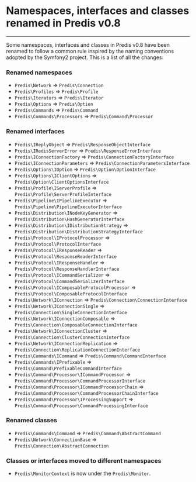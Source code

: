 # Namespaces, interfaces and classes renamed in Predis v0.8 #
____________________________________________

Some namespaces, interfaces and classes in Predis v0.8 have been renamed to follow a common rule inspired
by the naming conventions adopted by the Symfony2 project. This is a list of all the changes:

### Renamed namespaces ###

  - `Predis\Network` => `Predis\Connection`
  - `Predis\Profiles` => `Predis\Profile`
  - `Predis\Iterators` => `Predis\Iterator`
  - `Predis\Options` => `Predis\Option`
  - `Predis\Commands` => `Predis\Command`
  - `Predis\Commands\Processors` => `Predis\Command\Processor`

### Renamed interfaces ###

  - `Predis\IReplyObject` => `Predis\ResponseObjectInterface`
  - `Predis\IRedisServerError` => `Predis\ResponseErrorInterface`
  - `Predis\IConnectionFactory` => `Predis\ConnectionFactoryInterface`
  - `Predis\IConnectionParameters` => `Predis\ConnectionParametersInterface`
  - `Predis\Options\IOption` => `Predis\Option\OptionInterface`
  - `Predis\Options\IClientOptions` => `Predis\Option\ClientOptionsInterface`
  - `Predis\Profile\IServerProfile` => `Predis\Profile\ServerProfileInterface`
  - `Predis\Pipeline\IPipelineExecutor` => `Predis\Pipeline\PipelineExecutorInterface`
  - `Predis\Distribution\INodeKeyGenerator` => `Predis\Distribution\HashGeneratorInterface`
  - `Predis\Distribution\IDistributionStrategy` => `Predis\Distribution\DistributionStrategyInterface`
  - `Predis\Protocol\IProtocolProcessor` => `Predis\Protocol\ProtocolInterface`
  - `Predis\Protocol\IResponseReader` => `Predis\Protocol\ResponseReaderInterface`
  - `Predis\Protocol\IResponseHandler` => `Predis\Protocol\ResponseHandlerInterface`
  - `Predis\Protocol\ICommandSerializer` => `Predis\Protocol\CommandSerializerInterface`
  - `Predis\Protocol\IComposableProtocolProcessor` => `Predis\Protocol\ComposableProtocolInterface`
  - `Predis\Network\IConnection` => `Predis\Connection\ConnectionInterface`
  - `Predis\Network\IConnectionSingle` => `Predis\Connection\SingleConnectionInterface`
  - `Predis\Network\IConnectionComposable` => `Predis\Connection\ComposableConnectionInterface`
  - `Predis\Network\IConnectionCluster` => `Predis\Connection\ClusterConnectionInterface`
  - `Predis\Network\IConnectionReplication` => `Predis\Connection\ReplicationConnectionInterface`
  - `Predis\Commands\ICommand` => `Predis\Command\CommandInterface`
  - `Predis\Commands\IPrefixable` => `Predis\Command\PrefixableCommandInterface`
  - `Predis\Command\Processor\ICommandProcessor` => `Predis\Command\Processor\CommandProcessorInterface`
  - `Predis\Command\Processor\ICommandProcessorChain` => `Predis\Command\Processor\CommandProcessorChainInterface`
  - `Predis\Command\Processor\IProcessingSupport` => `Predis\Command\Processor\CommandProcessingInterface`

### Renamed classes ###

  - `Predis\Commands\Command` => `Predis\Command\AbstractCommand`
  - `Predis\Network\ConnectionBase` => `Predis\Connection\AbstractConnection`

### Classes or interfaces moved to different namespaces ###

  - `Predis\MonitorContext` is now under the `Predis\Monitor`.

